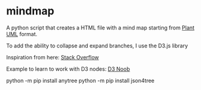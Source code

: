 # mindmap
A python script that creates a HTML file with a mind map starting from [Plant UML](https://plantuml.com) format.

To add the ability to collapse and expand branches, I use the D3.js library

Inspiration from here: [Stack Overflow]([https://stackoverflow.com/questions/67480339/programmatically-opening-d3-js-v4-collapsible-tree-nodes](https://stackoverflow.com/questions/60107431/d3-tree-with-collapsing-boxes-using-d3-version-4)https://stackoverflow.com/questions/60107431/d3-tree-with-collapsing-boxes-using-d3-version-4)

Example to learn to work with D3 nodes: [D3 Noob](http://www.d3noob.org/2014/01/tree-diagrams-in-d3js_11.html)


python -m pip install anytree
python -m pip install json4tree
